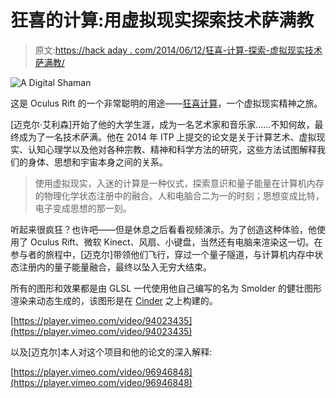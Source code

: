 # 狂喜的计算:用虚拟现实探索技术萨满教

> 原文:[https://hack aday . com/2014/06/12/狂喜-计算-探索-虚拟现实技术萨满教/](https://hackaday.com/2014/06/12/ecstatic-computation-exploring-technoshamanism-with-virtual-reality/)

![A Digital Shaman](../Images/3500668b51ee39dd17fc335058001478.png)

这是 Oculus Rift 的一个非常聪明的用途——[狂喜计算](http://michaelpallison.com/projects/ecstaticcomputation/)，一个虚拟现实精神之旅。

[迈克尔·艾利森]开始了他的大学生涯，成为一名艺术家和音乐家……不知何故，最终成为了一名技术萨满。他在 2014 年 ITP 上提交的论文是关于计算艺术、虚拟现实、认知心理学以及他对各种宗教、精神和科学方法的研究，这些方法试图解释我们的身体、思想和宇宙本身之间的关系。

> 使用虚拟现实，入迷的计算是一种仪式，探索意识和量子能量在计算机内存的物理化学状态注册中的融合。人和电脑合二为一的时刻；思想变成比特，电子变成思想的那一刻。

听起来很疯狂？也许吧——但是休息之后看看视频演示。为了创造这种体验，他使用了 Oculus Rift、微软 Kinect、风扇、小键盘，当然还有电脑来渲染这一切。在参与者的旅程中，[迈克尔]带领他们飞行，穿过一个量子隧道，与计算机内存中状态注册内的量子能量融合，最终以坠入无穷大结束。

所有的图形和效果都是由 GLSL 一代使用他自己编写的名为 Smolder 的健壮图形渲染来动态生成的，该图形是在 [Cinder](http://libcinder.org/about/) 之上构建的。

[https://player.vimeo.com/video/94023435](https://player.vimeo.com/video/94023435)

以及[迈克尔]本人对这个项目和他的论文的深入解释:

[https://player.vimeo.com/video/96946848](https://player.vimeo.com/video/96946848)